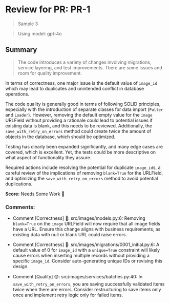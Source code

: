 # Review for PR: PR-1

> Sample 3

> Using model: gpt-4o

## Summary

> The code introduces a variety of changes involving migrations, service layering, and test improvements. There are some issues and room for quality improvement.

In terms of correctness, one major issue is the default value of `image_id` which may lead to duplicates and unintended conflict in database operations.

The code quality is generally good in terms of following SOLID principles, especially with the introduction of separate classes for data import (`Puller` and `Loader`). However, removing the default empty value for the `image` URLField without providing a rationale could lead to potential issues if existing data is blank, and this needs to be reviewed. Additionally, the `save_with_retry_on_errors` method could create twice the amount of objects in the database, which should be optimized.

Testing has clearly been expanded significantly, and many edge cases are covered, which is excellent. Yet, the tests could be more descriptive on what aspect of functionality they assure.

Required actions include resolving the potential for duplicate `image_id`s, a careful review of the implications of removing `blank=True` for the URLField, and optimizing the `save_with_retry_on_errors` method to avoid potential duplications.


**Score:** Needs Some Work 🔧

### Comments:

- Comment [Correctness] 🔴: src/images/models.py:6: Removing `blank=True` on the `image` URLField will now require that all image fields have a URL. Ensure this change aligns with business requirements, as existing data with null or blank URL could raise errors.

- Comment [Correctness] 🔴: src/images/migrations/0001_initial.py:6: A default value of 0 for `image_id` with a `unique=True` constraint will likely cause errors when inserting multiple records without providing a specific `image_id`. Consider auto-generating unique IDs or revising this design.

- Comment [Quality] 🟡: src/images/services/batches.py:40: In `save_with_retry_on_errors`, you are saving successfully validated items twice when there are errors. Consider restructuring to save items only once and implement retry logic only for failed items.